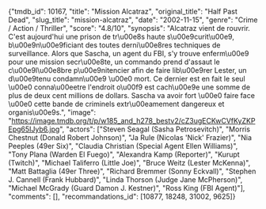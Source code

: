 {"tmdb_id": 10167, "title": "Mission Alcatraz", "original_title": "Half Past Dead", "slug_title": "mission-alcatraz", "date": "2002-11-15", "genre": "Crime / Action / Thriller", "score": "4.8/10", "synopsis": "Alcatraz vient de rouvrir. C'est aujourd'hui une prison de tr\u00e8s haute s\u00e9curit\u00e9, b\u00e9n\u00e9ficiant des toutes derni\u00e8res techniques de surveillance. Alors que Sascha, un agent du FBI, s'y trouve enferm\u00e9 pour une mission secr\u00e8te, un commando prend d'assaut le c\u00e9l\u00e8bre p\u00e9nitencier afin de faire lib\u00e9rer Lester, un d\u00e9tenu condamn\u00e9 \u00e0 mort. Ce dernier est en fait le seul \u00e0 conna\u00eetre l'endroit o\u00f9 est cach\u00e9e une somme de plus de deux cent millions de dollars. Sascha va avoir fort \u00e0 faire face \u00e0 cette bande de criminels extr\u00eamement dangereux et organis\u00e9s.", "image": "https://image.tmdb.org/t/p/w185_and_h278_bestv2/cZ3ugECKwCVfKyZKPEpg65IJyb6.jpg", "actors": ["Steven Seagal (Sasha Petrosevitch)", "Morris Chestnut (Donald Robert Johnson)", "Ja Rule (Nicolas 'Nick' Frazier)", "Nia Peeples (49er Six)", "Claudia Christian (Special Agent Ellen Williams)", "Tony Plana (Warden El Fuego)", "Alexandra Kamp (Reporter)", "Kurupt (Twitch)", "Michael Taliferro (Little Joe)", "Bruce Weitz (Lester McKenna)", "Matt Battaglia (49er Three)", "Richard Bremmer (Sonny Eckvall)", "Stephen J. Cannell (Frank Hubbard)", "Linda Thorson (Judge Jane McPherson)", "Michael McGrady (Guard Damon J. Kestner)", "Ross King (FBI Agent)"], "comments": [], "recommandations_id": [10877, 18248, 31002, 9625]}